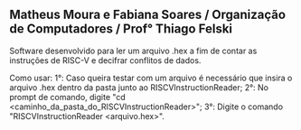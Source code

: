 <h2>Matheus Moura e Fabiana Soares / Organização de Computadores / Prof° Thiago Felski</h2>

Software desenvolvido para ler um arquivo .hex a fim de contar as instruções de RISC-V e decifrar conflitos de dados.

Como usar:
    1°:    Caso queira testar com um arquivo é necessário que insira o arquivo .hex dentro da pasta junto ao RISCVInstructionReader;
    2°:    No prompt de comando, digite "cd <caminho_da_pasta_do_RISCVInstructionReader>"; 
    3°:    Digite o comando "RISCVInstructionReader <arquivo.hex>".
